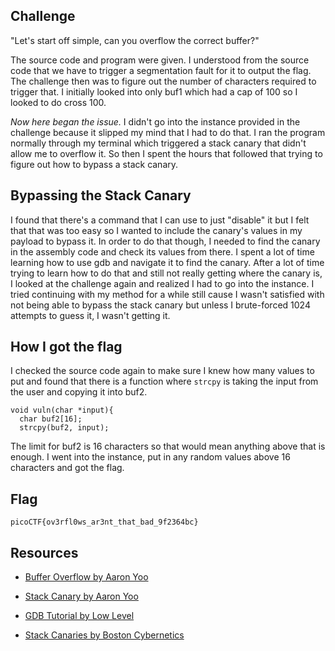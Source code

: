 ## Challenge

"Let's start off simple, can you overflow the correct buffer?"

The source code and program were given. I understood from the source code that we have to trigger a segmentation fault for it to output the flag. The challenge then was to figure out the number of characters required to trigger that. I initially looked into only buf1 which had a cap of 100 so I looked to do cross 100. 

_Now here began the issue._ I didn't go into the instance provided in the challenge because it slipped my mind that I had to do that. I ran the program normally through my terminal which triggered a stack canary that didn't allow me to overflow it. So then I spent the hours that followed that trying to figure out how to bypass a stack canary. 

## Bypassing the Stack Canary

I found that there's a command that I can use to just "disable" it but I felt that that was too easy so I wanted to include the canary's values in my payload to bypass it. In order to do that though, I needed to find the canary in the assembly code and check its values from there. I spent a lot of time learning how to use gdb and navigate it to find the canary. After a lot of time trying to learn how to do that and still not really getting where the canary is, I looked at the challenge again and realized I had to go into the instance. I tried continuing with my method for a while still cause I wasn't satisfied with not being able to bypass the stack canary but unless I brute-forced 1024 attempts to guess it, I wasn't getting it.

## How I got the flag 

I checked the source code again to make sure I knew how many values to put and found that there is a function where `strcpy` is taking the input from the user and copying it into buf2.

```
void vuln(char *input){
  char buf2[16];
  strcpy(buf2, input);
```

The limit for buf2 is 16 characters so that would mean anything above that is enough. I went into the instance, put in any random values above 16 characters and got the flag. 

## Flag

`picoCTF{ov3rfl0ws_ar3nt_that_bad_9f2364bc}`

## Resources

- [Buffer Overflow by Aaron Yoo](https://www.youtube.com/watch?v=AD-iXWANggo)

- [Stack Canary by Aaron Yoo](https://www.youtube.com/watch?v=N7kGd76evsM)

- [GDB Tutorial by Low Level](https://www.youtube.com/watch?v=Dq8l1_-QgAc)

- [Stack Canaries by Boston Cybernetics](https://www.youtube.com/watch?v=Xt3eWaplMd0)
